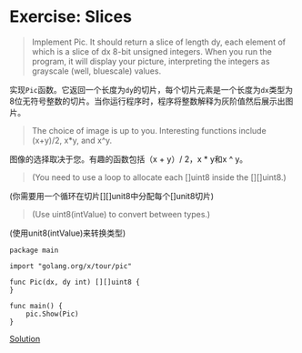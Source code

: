 # Exercise: Slices

> Implement Pic. It should return a slice of length dy, each element of which is a slice of dx 8-bit unsigned integers. When you run the program, it will display your picture, interpreting the integers as grayscale (well, bluescale) values.

实现`Pic`函数。它返回一个长度为`dy`的切片，每个切片元素是一个长度为`dx`类型为8位无符号整数的切片。当你运行程序时，程序将整数解释为灰阶值然后展示出图片。

> The choice of image is up to you. Interesting functions include (x+y)/2, x*y, and x^y.

图像的选择取决于您。有趣的函数包括（x + y）/ 2，x * y和x ^ y。

> (You need to use a loop to allocate each []uint8 inside the [][]uint8.)

(你需要用一个循环在切片[][]unit8中分配每个[]unit8切片)

> (Use uint8(intValue) to convert between types.)

(使用unit8(intValue)来转换类型)

```
package main

import "golang.org/x/tour/pic"

func Pic(dx, dy int) [][]uint8 {
}

func main() {
	pic.Show(Pic)
}
```

[Solution](https://github.com/kevinyan815/a-tour-of-go_En_Cn/blob/master/tutorial/basics/struct-slice-map/exercises/exercise-slices.go)

